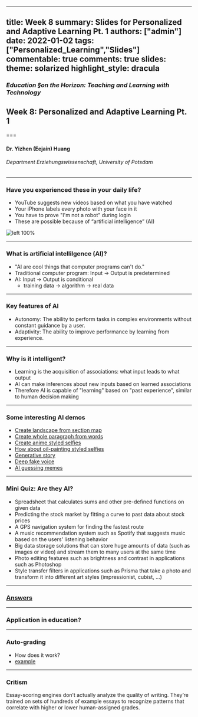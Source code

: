 
---
title: Week 8
summary: Slides for Personalized and Adaptive Learning Pt. 1
authors: ["admin"]
date: 2022-01-02
tags: ["Personalized_Learning","Slides"] 
commentable: true
comments: true
slides:
  theme: solarized
  highlight_style: dracula
---

### *Education §on the Horizon: Teaching and Learning with Technology*
## Week 8: Personalized and Adaptive Learning Pt. 1
===
#### Dr. Yizhen (Eejain) Huang
###### Department Erziehungswissenschaft, University of Potsdam

---
###  Have you experienced these in your daily life?
- YouTube suggests new videos based on what you have watched
- Your iPhone labels every photo with your face in it
- You have to prove "I'm not a robot" during login
- These are possible because of “artificial intelligence” (AI)

![left 100%](/media/captcha.jpg)

---
###  What is artificial intellilgence (AI)?
- "AI are cool things that computer programs can't do."
- Traditional computer program: Input → Output is predetermined
- AI: Input → Output is conditional
    - training data → algorithm → real data

---
###  Key features of AI
- Autonomy: The ability to perform tasks in complex environments without constant guidance by a user.
- Adaptivity: The ability to improve performance by learning from experience.

---
###  Why is it intelligent?
- Learning is the acquisition of associations: what input leads to what output 
- AI can make inferences about new inputs based on learned associations
- Therefore AI is capable of "learning" based on "past experience", similar to human decision making

---
###  Some interesting AI demos
- [Create landscape from section map](http://nvidia-research-mingyuliu.com/gaugan/)
- [Create whole paragraph from words](https://talktotransformer.com/)
- [Create anime styled selfies](https://waifu.lofiu.com/)
- [How about oil-painting styled selfies](https://ai-art.tokyo/en/)
- [Generative story](https://ai-adventure.appspot.com/)
- [Deep fake voice](https://fakeyou.com/)
- [AI guessing memes](https://twitter.com/ResNeXtGuesser/status/1477391701807300608)

---
###  Mini Quiz: Are they AI?
- Spreadsheet that calculates sums and other pre-defined functions on given data
- Predicting the stock market by fitting a curve to past data about stock prices
- A GPS navigation system for finding the fastest route
- A music recommendation system such as Spotify that suggests music based on the users' listening behavior
- Big data storage solutions that can store huge amounts of data (such as images or video) and stream them to many users at the same time
- Photo editing features such as brightness and contrast in applications such as Photoshop
- Style transfer filters in applications such as Prisma that take a photo and transform it into different art styles (impressionist, cubist, ...)

---
###  [Answers](https://course.elementsofai.com/1/1)

---
###  Application in education?

---
###  Auto-grading
- How does it work?
- [example](https://www.codio.com/features/auto-grading)

---
###  Critism
Essay-scoring engines don’t actually analyze the quality of writing. They’re trained on sets of hundreds of example essays to recognize patterns that correlate with higher or lower human-assigned grades. 

